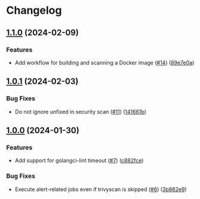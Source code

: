 # Changelog

## [1.1.0](https://github.com/cccteam/github-workflows/compare/v1.0.1...v1.1.0) (2024-02-09)


### Features

* Add workflow for building and scanning a Docker image ([#14](https://github.com/cccteam/github-workflows/issues/14)) ([89e7e0a](https://github.com/cccteam/github-workflows/commit/89e7e0ada4970ca87320714651a33289dc65f8e9))

## [1.0.1](https://github.com/cccteam/github-workflows/compare/v1.0.0...v1.0.1) (2024-02-03)


### Bug Fixes

* Do not ignore unfixed in security scan ([#11](https://github.com/cccteam/github-workflows/issues/11)) ([141661b](https://github.com/cccteam/github-workflows/commit/141661bb9d1eb3adbfe406b8bf0ee6605baf9933))

## [1.0.0](https://github.com/cccteam/github-workflows/compare/v0.0.1...v1.0.0) (2024-01-30)


### Features

* Add support for golangci-lint timeout ([#7](https://github.com/cccteam/github-workflows/issues/7)) ([c882fce](https://github.com/cccteam/github-workflows/commit/c882fceee8143eb708275654ad02f4ac00228849))


### Bug Fixes

* Execute alert-related jobs even if trivyscan is skipped ([#6](https://github.com/cccteam/github-workflows/issues/6)) ([3b982e9](https://github.com/cccteam/github-workflows/commit/3b982e982ecad4ef1216d1cbed7e671598f04008))
